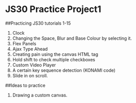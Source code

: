 # JS30 Practice Project1

##Practicing JS30 tutorials 1-15

1. Clock
2. Changing the Space, Blur and Base Colour by selecting it.
3. Flex Panels
4. Ajax Type Ahead
5. Creating pain using the canvas HTML tag
6. Hold shift to check multiple checkboxes
7. Custom Video Player
8. A certain key sequence detection (KONAMI code)
9. Slide in on scroll.

##Ideas to practice

1. Drawing a custom canvas. 
